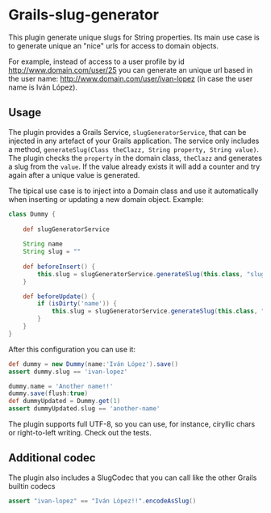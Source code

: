 Grails-slug-generator
=====================

This plugin generate unique slugs for String properties. Its main use case is to generate unique an "nice" urls for access to domain objects.

For example, instead of access to a user profile by id http://www.domain.com/user/25 you can generate an unique url based in the user name: http://www.domain.com/user/ivan-lopez (in case the user name is Iván López).

Usage
-----

The plugin provides a Grails Service, `slugGeneratorService`, that can be injected in any artefact of your Grails application. The service only includes a method, `generateSlug(Class theClazz, String property, String value)`.
The plugin checks the `property` in the domain class, `theClazz` and generates a slug from the `value`. If the value already exists it will add a counter and try again after a unique value is generated.  

The tipical use case is to inject into a Domain class and use it automatically when inserting or updating a new domain object. Example:

``` groovy
class Dummy {
    
    def slugGeneratorService
    
    String name
    String slug = ""
    
    def beforeInsert() {
        this.slug = slugGeneratorService.generateSlug(this.class, "slug", name)
    }

    def beforeUpdate() {
        if (isDirty('name')) {
            this.slug = slugGeneratorService.generateSlug(this.class, "slug", name)
        }
    }
}
```

After this configuration you can use it:
``` groovy
def dummy = new Dummy(name:'Iván López').save()
assert dummy.slug == 'ivan-lopez'

dummy.name = 'Another name!!'
dummy.save(flush:true)
def dummyUpdated = Dummy.get(1)
assert dummyUpdated.slug == 'another-name'
```

The plugin supports full UTF-8, so you can use, for instance, ciryllic chars or right-to-left writing. Check out the tests.

Additional codec
----------------

The plugin also includes a SlugCodec that you can call like the other Grails builtin codecs

``` groovy
assert "ivan-lopez" == "Iván López!!".encodeAsSlug()
```
